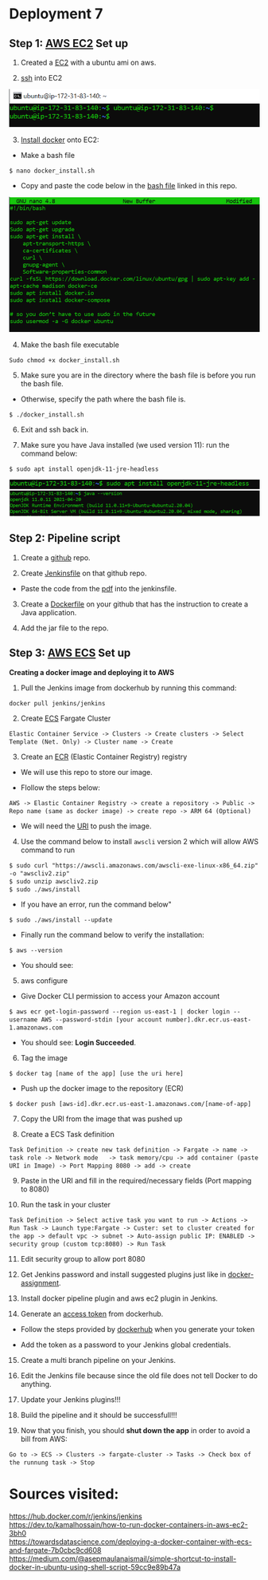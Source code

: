 # Deployment 7

## Step 1: [AWS EC2](https://aws.amazon.com/ec2/?ec2-whats-new.sort-by=item.additionalFields.postDateTime&ec2-whats-new.sort-order=desc) Set up

1. Created a [EC2](https://docs.aws.amazon.com/AWSEC2/latest/UserGuide/EC2_GetStarted.html) with a ubuntu ami on aws. 

2. [ssh](https://docs.aws.amazon.com/AWSEC2/latest/UserGuide/AccessingInstancesLinux.html) into EC2

![](images/Deploy7-1.PNG)

3. [Install docker](https://docs.aws.amazon.com/AmazonECS/latest/developerguide/docker-basics.html) onto EC2:

  * Make a bash file
 ```
 $ nano docker_install.sh 
```

  * Copy and paste the code below in the [bash file](https://github.com/ibrahima1289/deploy7/blob/main/docker_install.sh) linked in this repo.
  
  ![](images/Deploy7-2.PNG)

4. Make the bash file executable
  ```
  Sudo chmod +x docker_install.sh
  ```
5. Make sure you are in the directory where the bash file is before you run the bash file.
  
  * Otherwise, specify the path where the bash file is.
  
  ```
  $ ./docker_install.sh
  ```

6. Exit and ssh back in.

7. Make sure you have Java installed (we used version 11): run the command below:
```
$ sudo apt install openjdk-11-jre-headless
```

 ![](images/Deploy7-3.PNG)
 ![](images/Deploy7-4.PNG)
 
## Step 2: Pipeline script

1. Create a [github](https://docs.github.com/en/get-started/quickstart/create-a-repo) repo.

2. Create [Jenkinsfile](https://github.com/ibrahima1289/deploy7/blob/main/Jenkinsfile) on that github repo.

* Paste the code from the [pdf](https://github.com/ibrahima1289/DEPLOY07_ECS/blob/main/Deployment%237%20(1).pdf) into the jenkinsfile.

3. Create a [Dockerfile](https://github.com/ibrahima1289/deploy7/blob/main/Dockerfile) on your github that has the instruction to create a Java application.

4. Add the jar file to the repo.

## Step 3: [AWS ECS](https://aws.amazon.com/ecs/) Set up

**Creating a docker image and deploying it to AWS**

1. Pull the Jenkins image from dockerhub by running this command:
```
docker pull jenkins/jenkins
```

2. Create [ECS](https://docs.aws.amazon.com/AmazonECS/latest/developerguide/clusters.html) Fargate Cluster

```
Elastic Container Service -> Clusters -> Create clusters -> Select Template (Net. Only) -> Cluster name -> Create 
```

3. Create an [ECR](https://aws.amazon.com/ecr/) (Elastic Container Registry) registry

 * We will use this repo to store our image.
  
 * Flollow the steps below:
  
  ```
  AWS -> Elastic Container Registry -> create a repository -> Public -> Repo name (same as docker image) -> create repo -> ARM 64 (Optional)
  ```
		
 * We will need the [URI](https://aws.amazon.com/about-aws/whats-new/2018/07/amazon-workspaces-now-supports-custom-login-workflows-with-a-uri/) to push the image.

4. Use the command below to install `awscli` version 2 which will allow AWS command to run
```
$ sudo curl "https://awscli.amazonaws.com/awscli-exe-linux-x86_64.zip" -o "awscliv2.zip"
$ sudo unzip awscliv2.zip
$ sudo ./aws/install
```

* If you have an error, run the command below"
```
$ sudo ./aws/install --update
```

* Finally run the command below to verify the installation:
```
$ aws --version
```

* You should see: 


5. aws configure

* Give Docker CLI permission to access your Amazon account

```
$ aws ecr get-login-password --region us-east-1 | docker login --username AWS --password-stdin [your account number].dkr.ecr.us-east-1.amazonaws.com
```	

* You should see: **Login Succeeded**.


6. Tag the image

```
$ docker tag [name of the app] [use the uri here]
```

* Push up the docker image to the repository (ECR)

```
$ docker push [aws-id].dkr.ecr.us-east-1.amazonaws.com/[name-of-app]
```	

7. Copy the URI from the image that was pushed up

8. Create a ECS Task definition

```
Task Definition -> create new task definition -> Fargate -> name -> task role -> Network mode	-> task memory/cpu -> add container (paste URI in Image) -> Port Mapping 8080 -> add -> create
```

9. Paste in the URI and fill in the required/necessary fields (Port mapping to 8080)

10. Run the task in your cluster

```
Task Definition -> Select active task you want to run -> Actions -> Run Task -> Launch type:Fargate -> Custer: set to cluster created for the app -> default vpc -> subnet -> Auto-assign public IP: ENABLED -> security group (custom tcp:8080) -> Run Task
```

11. Edit security group to allow port 8080

12. Get Jenkins password and install suggested plugins just like in [docker-assignment](https://github.com/ibrahima1289/docker-assignment).

13. Install docker pipeline plugin and aws ec2 plugin in Jenkins.

14. Generate an [access token](https://docs.docker.com/docker-hub/access-tokens/) from dockerhub.

* Follow the steps provided by [dockerhub](https://docs.docker.com/docker-hub/access-tokens/) when you generate your token

* Add the token as a password to your Jenkins global credentials.

15. Create a multi branch pipeline on your Jenkins.

16. Edit the Jenkins file because since the old file does not tell Docker to do anything.

17. Update your Jenkins plugins!!! 

18. Build the pipeline and it should be successfull!!!

19. Now that you finish, you should **shut down the app** in order to avoid a bill from AWS:

```
Go to -> ECS -> Clusters -> fargate-cluster -> Tasks -> Check box of the runnung task -> Stop
```




# Sources visited:

https://hub.docker.com/r/jenkins/jenkins<br>
https://dev.to/kamalhossain/how-to-run-docker-containers-in-aws-ec2-3bh0<br>
https://towardsdatascience.com/deploying-a-docker-container-with-ecs-and-fargate-7b0cbc9cd608<br>
https://medium.com/@asepmaulanaismail/simple-shortcut-to-install-docker-in-ubuntu-using-shell-script-59cc9e89b47a<br>

